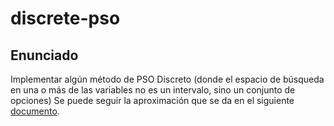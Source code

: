 # discrete-pso


## Enunciado
Implementar algún método de PSO Discreto (donde el espacio de búsqueda en una o más de las variables no es un intervalo, sino un conjunto de opciones) Se puede seguir la aproximación que se da en el siguiente [documento](http://www.cs.us.es/~fsancho/ficheros/IA2019/Set-BasedPSO.pdf).
